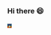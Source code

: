### Hi there 😄

<img src="https://github.com/mbarosevic/mbarosevic/blob/main/sp.gif" width="10px !important" alt="hi">


